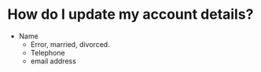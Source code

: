 # How do I update my account details?

* Name
  * Error, married, divorced.
  * Telephone
  * email address
